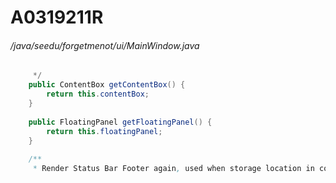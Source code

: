 # A0319211R
###### /java/seedu/forgetmenot/ui/MainWindow.java
``` java
     */
    public ContentBox getContentBox() {
    	return this.contentBox;
    }
    
    public FloatingPanel getFloatingPanel() {
    	return this.floatingPanel;
    }
    
    /**
     * Render Status Bar Footer again, used when storage location in config changes
```
